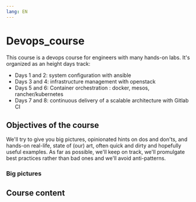 ```yaml
---
lang: EN
---
```


# Devops_course

This course is a devops course for engineers with many hands-on labs. It's organized as an height days track:

- Days 1 and 2: system configuration with ansible
- Days 3 and 4: infrastructure management with openstack
- Days 5 and 6: Container orchestration : docker, mesos, rancher/kubernetes
- Days 7 and 8: continuous delivery of a scalable architecture with Gitlab CI

## Objectives of the course

We'll try to give you big pictures, opinionated hints on dos and don'ts, and hands-on real-life, state of (our) art, often quick and dirty and hopefully useful examples. As far as possible, we'll keep on track, we'll promulgate best practices rather than bad ones and we'll avoid anti-patterns.

### Big pictures

## Course content
